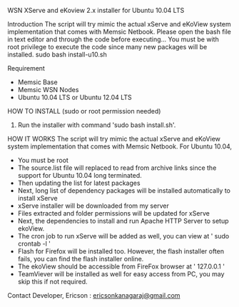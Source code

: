 WSN XServe and eKoview 2.x installer for Ubuntu 10.04 LTS

Introduction
The script will try mimic the actual xServe and eKoView system implementation that comes with Memsic Netbook.
Please open the bash file in text editor and through the code before executing...
You must be with root privilege to execute the code since many new packages will be installed.
sudo bash install-u10.sh


Requirement
- Memsic Base
- Memsic WSN Nodes
- Ubuntu 10.04 LTS or Ubuntu 12.04 LTS

HOW TO INSTALL (sudo or root permission needed)<br>
1. Run the installer with command 'sudo bash install.sh'. <br>

HOW IT WORKS
The script will try mimic the actual xServe and eKoView system implementation that comes with Memsic Netbook.
For Ubuntu 10.04,
- You must be root
- The source.list file will replaced to read from archive links since the support for Ubuntu 10.04 long terminated.
- Then updating the list for latest packages
- Next, long list of dependency packages will be installed automatically to install xServe
- xServe installer will be downloaded from my server
- Files extracted and folder permissions will be updated for xServe
- Next, the dependencies to install and run Apache HTTP Server to setup ekoView.
- The cron job to run xServe will be added as well, you can view at ' sudo crontab -l '
- Flash for Firefox will be installed too. However, the flash installer often fails, you can find the flash installer online.
- The ekoView should be accessible from FireFox browser at ' 127.0.0.1 '
- TeamViever will be installed as well for easy access from PC, you may skip this if not required.

Contact Developer,
Ericson : ericsonkanagaraj@gmail.com
